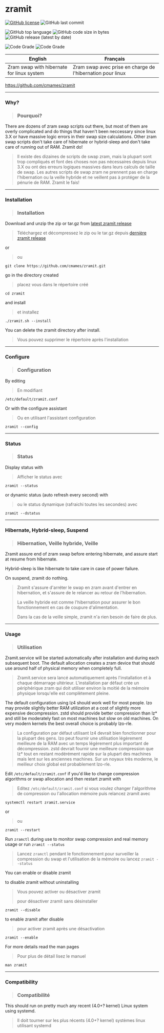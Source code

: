 # zramit
[![GitHub license](https://img.shields.io/github/license/cmames/zramit)](https://github.com/cmames/zramit/blob/main/LICENSE)
![GitHub last commit](https://img.shields.io/github/last-commit/cmames/zramit)

![GitHub top language](https://img.shields.io/github/languages/top/cmames/zramit)
![GitHub code size in bytes](https://img.shields.io/github/languages/code-size/cmames/zramit)
![GitHub release (latest by date)](https://img.shields.io/github/v/release/cmames/zramit)

![Code Grade](https://www.code-inspector.com/project/18173/score/svg)
![Code Grade](https://www.code-inspector.com/project/18173/status/svg)


English | Français
------------------------------------------------------------------------------- | -------------------------------------------------------------------------------
Zram swap with hibernate for linux system | Zram swap avec prise en charge de l'hibernation pour linux

<a href="https://github.com/cmames/zramit">https://github.com/cmames/zramit</a>

---
### Why?
> ### Pourquoi?

There are dozens of zram swap scripts out there, but most of them are overly
complicated and do things that haven't been neccessary since linux 3.X or have
massive logic errors in their swap size calculations.
Other zram swap scripts don't take care of hibernate or hybrid-sleep and don't
take care of running out of RAM. Zramit do!
> Il existe des dizaines de scripts de swap zram, mais la plupart sont trop
> compliqués et font des choses non pas nécessaires depuis linux 3.X ou ont
> des erreurs logiques massives dans leurs calculs de taille de swap.
> Les autres scripts de swap zram ne prennent pas en charge l'hibernation ou
> la veille hybride et ne veillent pas à protéger de la pénurie de RAM.
> Zramit le fais!

---
### Installation
> ### Installation

Download and unzip the zip or tar.gz from [latest zramit release](https://github.com/cmames/zramit/releases/latest)
> Téléchargez et décompressez le zip ou le tar.gz depuis [dernière zramit release](https://github.com/cmames/zramit/releases/latest)

or
> ou
```
git clone https://github.com/cmames/zramit.git
```
go in the directory created
> placez vous dans le répertoire créé
```
cd zramit
```
and install
> et installez
```
./zramit.sh --install
```
You can delete the zramit directory after install.
> Vous pouvez supprimer le répertoire après l'installation

---
### Configure
> ### Configuration

By editing
> En modifiant
```
/etc/default/zramit.conf
```

Or with the configure assistant
> Ou en utilisant l'assistant configuration
```
zramit --config
```
---
### Status
> ### Status

Display status with
> Afficher le status avec
```
zramit --status
```

or dynamic status (auto refresh every second) with
> ou le status dynamique (rafraichi toutes les secondes) avec
```
zramit --dstatus
```

---
### Hibernate, Hybrid-sleep, Suspend
> ### Hibernation, Veille hybride, Veille

Zramit assure end of zram swap before entering hibernate, and assure start at
resume from hibernate.

Hybrid-sleep is like hibernate to take care in case of power failure.

On suspend, zramit do nothing.
> Zramit s'assure d'arréter le swap en zram avant d'entrer en hibernation, et
> s'assure de le relancer au retour de l'hibernation.
>
> La veille hybride est comme l'hibernation pour assurer le bon fonctionnement
> en cas de coupure d'alimentation.
>
> Dans la cas de la veille simple, zramit n'a rien besoin de faire de plus.

---
### Usage
> ### Utilisation

Zramit.service will be started automatically after installation and during
each subsequent boot. The default allocation creates a zram device that should
use around half of physical memory when completely full.
> Zramit.service sera lancé automatiquement après l'installation et à chaque
> démarrage ultérieur. L'installation par défaut crée un périphérique zram qui 
> doit utiliser environ la moitié de la mémoire physique lorsqu'elle est 
> complètement pleine.

The default configuration using lz4 should work well for most people. lzo may
provide slightly better RAM utilization at a cost of slightly more expensive
decompression. zstd should provide better compression than lz* and still be
moderately fast on most machines but slow on old machines. On very modern
kernels the best overall choice is probably lzo-rle.
> La configuration par défaut utilisant lz4 devrait bien fonctionner pour la 
> plupart des gens. lzo peut fournir une utilisation légèrement meilleure de la 
> RAM avec un temps légèrement plus important de décompression. zstd devrait 
> fournir une meilleure compression que lz* tout en restant modérément rapide 
> sur la plupart des machines mais lent sur les anciennes machines. Sur un noyaux
> très moderne, le meilleur choix global est probablement lzo-rle.

Edit `/etc/default/zramit.conf` if you'd like to change compression algorithms
or swap allocation and then restart zramit with
> Editez `/etc/default/zramit.conf` si vous voulez changer l'algorithme de 
> compression ou l'allocation mémoire puis relancez zramit avec

`systemctl restart zramit.service`

or
> ou

`zramit --restart`

Run `zramctl` during use to monitor swap compression and real memory usage
or run `zramit --status`
> Lancez `zramctl` pendant le fonctionnement pour surveiller la compression du swap
> et l'utilisation de la mémoire ou lancez `zramit --status`

You can enable or disable zramit

to disable zramit without uninstalling
> Vous pouvez activer ou désactiver zramit
>
> pour désactiver zramit sans désinstaller

`zramit --disable`

to enable zramit after disable
> pour activer zramit après une désactivation

`zramit --enable`

For more details read the man pages
> Pour plus de détail lisez le manuel

`man zramit`

---
### Compatibility
> ### Compatibilité

This should run on pretty much any recent (4.0+? kernel) Linux system using
systemd.
> Il doit tourner sur les plus récents (4.0+? kernel) systèmes linux utilisant
> systemd
